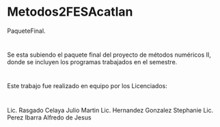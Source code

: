 # Metodos2FESAcatlan
PaqueteFinal.
#
Se esta subiendo el paquete final del proyecto de métodos numéricos II, donde se incluyen los programas trabajados en el semestre.
#
Este trabajo fue realizado en equipo por los Licenciados:
#
Lic. Rasgado Celaya Julio Martin
Lic. Hernandez Gonzalez Stephanie
Lic. Perez Ibarra Alfredo de Jesus
